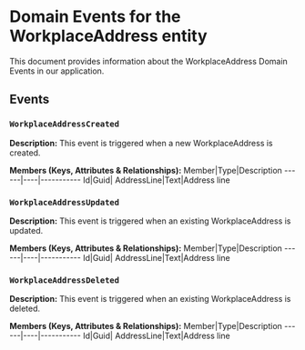 # Domain Events for the WorkplaceAddress entity

This document provides information about the WorkplaceAddress Domain Events in our application.

## Events

### `WorkplaceAddressCreated`

**Description:**
This event is triggered when a new WorkplaceAddress is created.

**Members (Keys, Attributes & Relationships):**
Member|Type|Description
------|----|-----------
Id|Guid|
AddressLine|Text|Address line


### `WorkplaceAddressUpdated`

**Description:** 
This event is triggered when an existing WorkplaceAddress is updated.

**Members (Keys, Attributes & Relationships):**
Member|Type|Description
------|----|-----------
Id|Guid|
AddressLine|Text|Address line


### `WorkplaceAddressDeleted`

**Description:**
This event is triggered when an existing WorkplaceAddress is deleted.

**Members (Keys, Attributes & Relationships):**
Member|Type|Description
------|----|-----------
Id|Guid|
AddressLine|Text|Address line

